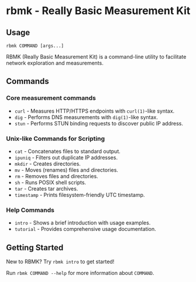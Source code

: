 
# rbmk - Really Basic Measurement Kit

## Usage

```
rbmk COMMAND [args...]
```

RBMK (Really Basic Measurement Kit) is a command-line utility
to facilitate network exploration and measurements.

## Commands

### Core measurement commands

* `curl` - Measures HTTP/HTTPS endpoints with `curl(1)`-like syntax.
* `dig` - Performs DNS measurements with `dig(1)`-like syntax.
* `stun` - Performs STUN binding requests to discover public IP address.

### Unix-like Commands for Scripting

* `cat` - Concatenates files to standard output.
* `ipuniq` - Filters out duplicate IP addresses.
* `mkdir` - Creates directories.
* `mv` - Moves (renames) files and directories.
* `rm` - Removes files and directories.
* `sh` - Runs POSIX shell scripts.
* `tar` - Creates tar archives.
* `timestamp` - Prints filesystem-friendly UTC timestamp.

### Help Commands

* `intro` - Shows a brief introduction with usage examples.
* `tutorial` - Provides comprehensive usage documentation.

## Getting Started

New to RBMK? Try `rbmk intro` to get started!

Run `rbmk COMMAND --help` for more information about `COMMAND`.
